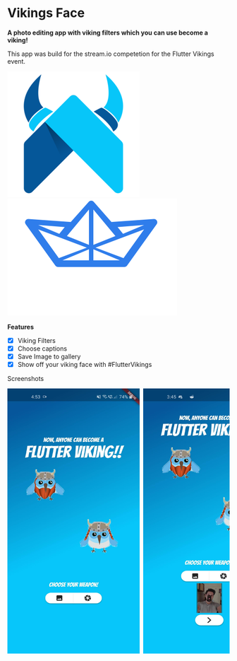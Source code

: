# Vikings Face

**A photo editing app with viking filters which you can use become a viking!**

This app was build for the stream.io competetion for the Flutter Vikings event.

![Vikings](./assets/viking.png) ![stream](./assets/stream.png)

**Features**

- [x] Viking Filters
- [x] Choose captions
- [x] Save Image to gallery
- [x] Show off your viking face with #FlutterVikings

Screenshots

<pre>
<img src="./screenshots/1.jpg" alt="1" width="300" height="600" /> <img src="./screenshots/2.jpg" alt="1" width="300" height="600" /> <img src="./screenshots/3.jpg" alt="1" width="300" height="600" /> <img src="./screenshots/4.jpg" alt="1" width="300" height="600" /> <img src="./screenshots/5.jpg" alt="1"
	 width="300" height="600" />

</pre>
